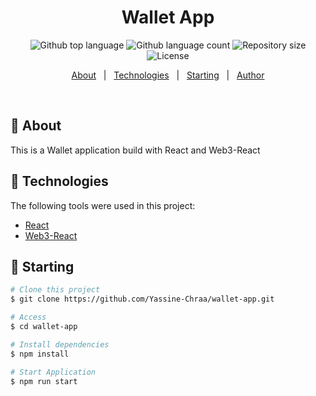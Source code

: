 
<h1 align="center">Wallet App</h1>

<p align="center">
  <img alt="Github top language" src="https://img.shields.io/github/languages/top/Yassine-Chraa/wallet-app?color=56BEB8">

  <img alt="Github language count" src="https://img.shields.io/github/languages/count/Yassine-Chraa/wallet-app?color=56BEB8">

  <img alt="Repository size" src="https://img.shields.io/github/repo-size/Yassine-Chraa/wallet-app?color=56BEB8">

  <img alt="License" src="https://img.shields.io/github/license/Yassine-Chraa/wallet-app?color=56BEB8">

  <!-- <img alt="Github issues" src="https://img.shields.io/github/issues/Yassine-Chraa/wallet-app?color=56BEB8" /> -->

  <!-- <img alt="Github forks" src="https://img.shields.io/github/forks/Yassine-Chraa/wallet-app?color=56BEB8" /> -->

  <!-- <img alt="Github stars" src="https://img.shields.io/github/stars/Yassine-Chraa/wallet-app?color=56BEB8" /> -->
</p>
<p align="center">
  <a href="#dart-about">About</a> &#xa0; | &#xa0; 
  <a href="#rocket-technologies">Technologies</a> &#xa0; | &#xa0;
  <a href="#checkered_flag-starting">Starting</a> &#xa0; | &#xa0;
  <a href="https://github.com/Yassine-Chraa" target="_blank">Author</a>
</p>

<br>

## :dart: About ##
This is a Wallet application build with React and Web3-React




## :rocket: Technologies ##

The following tools were used in this project:

- [React](https://reactnative.dev/)
- [Web3-React](https://github.com/Uniswap/web3-react)

## :checkered_flag: Starting ##

```bash
# Clone this project
$ git clone https://github.com/Yassine-Chraa/wallet-app.git

# Access
$ cd wallet-app

# Install dependencies
$ npm install 

# Start Application
$ npm run start

